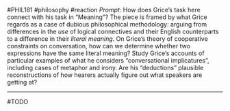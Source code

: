 #PHIL181 #philosophy #reaction
*Prompt*: How does Grice’s task here connect with his task in “Meaning”? The piece is framed by what Grice regards as a case of dubious philosophical methodology: arguing from differences in the _use_ of logical connectives and their English counterparts to a difference in their _literal meaning_. On Grice’s theory of cooperative constraints on conversation, how can we determine whether two expressions have the same literal meaning? Study Grice’s accounts of particular examples of what he considers “conversational implicatures”, including cases of metaphor and irony. Are his “deductions” plausible reconstructions of how hearers actually figure out what speakers are getting at?
___
#TODO